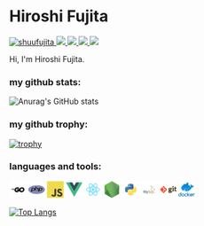 # Hiroshi Fujita

<p align="left">
  <a href="https://github.com/hrsfjt/hrsfjt/">
    <img src="https://komarev.com/ghpvc/?username=hrsfjt" alt="shuufujita" />
  </a>
  <a href="http://twitter.com/shiropiritamma">
    <img height="20" src="https://img.shields.io/twitter/follow/shiropiritamma?label=Twitter&logo=twitter&style=flat" />
  </a>
  <a href="https://github.com/hrsfjt">
    <img height="20" src="https://img.shields.io/github/followers/hrsfjt?label=follow&logo=github&style=flat" />
  </a>
  <a href="http://qiita.com/fujitahiroshi">
    <img height="20" src="https://qiita-badge.apiapi.app/s/fujitahiroshi/posts.svg" />
  </a>
  <//qiita.com/fujitahiroshi">
    <img height="20" src="https://qiita-badge.apiapi.app/s/fujitahiroshi/contributions.svg" />
  </a>
</p>

Hi, I'm Hiroshi Fujita.

### my github stats:
  
![Anurag's GitHub stats](https://github-readme-stats.vercel.app/api?username=hrsfjt&show_icons=true&theme=transparent)

### my github trophy:

[![trophy](https://github-profile-trophy.vercel.app/?username=hrsfjt&theme=flat)](https://github.com/hrsfjt/github-profile-trophy)


### languages and tools:

<code><img height="30" src="https://raw.githubusercontent.com/github/explore/80688e429a7d4ef2fca1e82350fe8e3517d3494d/topics/go/go.png"></code>
<code><img height="30" src="https://raw.githubusercontent.com/github/explore/80688e429a7d4ef2fca1e82350fe8e3517d3494d/topics/php/php.png"></code>
<code><img height="30" src="https://raw.githubusercontent.com/github/explore/80688e429a7d4ef2fca1e82350fe8e3517d3494d/topics/javascript/javascript.png"></code>
<code><img height="30" src="https://raw.githubusercontent.com/github/explore/80688e429a7d4ef2fca1e82350fe8e3517d3494d/topics/vue/vue.png"></code>
<code><img height="30" src="https://raw.githubusercontent.com/github/explore/80688e429a7d4ef2fca1e82350fe8e3517d3494d/topics/react/react.png"></code>
<code><img height="30" src="https://raw.githubusercontent.com/github/explore/80688e429a7d4ef2fca1e82350fe8e3517d3494d/topics/nodejs/nodejs.png"></code>
<code><img height="30" src="https://raw.githubusercontent.com/github/explore/80688e429a7d4ef2fca1e82350fe8e3517d3494d/topics/python/python.png"></code>
<code><img height="30" src="https://raw.githubusercontent.com/github/explore/80688e429a7d4ef2fca1e82350fe8e3517d3494d/topics/mysql/mysql.png"></code>
<code><img height="30" src="https://raw.githubusercontent.com/github/explore/80688e429a7d4ef2fca1e82350fe8e3517d3494d/topics/git/git.png"></code>
<code><img height="30" src="https://raw.githubusercontent.com/github/explore/80688e429a7d4ef2fca1e82350fe8e3517d3494d/topics/docker/docker.png"></code>


[![Top Langs](https://github-readme-stats.vercel.app/api/top-langs/?username=hrsfjt&layout=compact)](https://github.com/hrsfjt/github-readme-stats)

